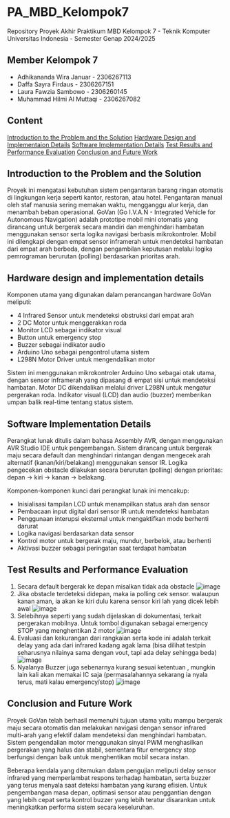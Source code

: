 # PA_MBD_Kelompok7
Repository Proyek Akhir Praktikum MBD Kelompok 7 - Teknik Komputer Universitas Indonesia - Semester Genap 2024/2025

## Member Kelompok 7
- Adhikananda Wira Januar - 2306267113
- Daffa Sayra Firdaus - 2306267151
- Laura Fawzia Sambowo - 2306260145
- Muhammad Hilmi Al Muttaqi - 2306267082

## Content
[Introduction to the Problem and the Solution](#introduction-to-the-problem-and-the-solution)
[Hardware Design and Implementaion Details](#hardware-design-and-implementation-details)
[Software Implementation Details](#software-implementation-details)
[Test Results and Performance Evaluation](#test-results-and-performance-evaluation)
[Conclusion and Future Work](#conclusion-and-future-work)

## Introduction to the Problem and the Solution
Proyek ini mengatasi kebutuhan sistem pengantaran barang ringan otomatis di lingkungan kerja seperti kantor, restoran, atau hotel. Pengantaran manual oleh staf manusia sering memakan waktu, mengganggu alur kerja, dan menambah beban operasional. GoVan (Go I.V.A.N - Integrated Vehicle for Autonomous Navigation) adalah prototipe mobil mini otomatis yang dirancang untuk bergerak secara mandiri dan menghindari hambatan menggunakan sensor serta logika navigasi berbasis mikrokontroler. Mobil ini dilengkapi dengan empat sensor inframerah untuk mendeteksi hambatan dari empat arah berbeda, dengan pengambilan keputusan melalui logika pemrograman berurutan (polling) berdasarkan prioritas arah.

## Hardware design and implementation details
Komponen utama yang digunakan dalam perancangan hardware GoVan meliputi:
- 4 Infrared Sensor untuk mendeteksi obstruksi dari empat arah
- 2 DC Motor untuk menggerakkan roda
- Monitor LCD sebagai indikator visual
- Button untuk emergency stop
- Buzzer sebagai indikator audio
- Arduino Uno sebagai pengontrol utama sistem
- L298N Motor Driver untuk mengendalikan motor

Sistem ini menggunakan mikrokontroler Arduino Uno sebagai otak utama, dengan sensor inframerah yang dipasang di empat sisi untuk mendeteksi hambatan. Motor DC dikendalikan melalui driver L298N untuk mengatur pergerakan roda. Indikator visual (LCD) dan audio (buzzer) memberikan umpan balik real-time tentang status sistem.

## Software Implementation Details
Perangkat lunak ditulis dalam bahasa Assembly AVR, dengan menggunakan AVR Studio IDE untuk pengembangan. Sistem dirancang untuk bergerak maju secara default dan menghindari rintangan dengan mengecek arah alternatif (kanan/kiri/belakang) menggunakan sensor IR. Logika pengecekan obstacle dilakukan secara berurutan (polling) dengan prioritas: depan → kiri → kanan → belakang.

Komponen-komponen kunci dari perangkat lunak ini mencakup:
- Inisialisasi tampilan LCD untuk menampilkan status arah dan sensor
- Pembacaan input digital dari sensor IR untuk mendeteksi hambatan
- Penggunaan interupsi eksternal untuk mengaktifkan mode berhenti darurat
- Logika navigasi berdasarkan data sensor
- Kontrol motor untuk bergerak maju, mundur, berbelok, atau berhenti
- Aktivasi buzzer sebagai peringatan saat terdapat hambatan

## Test Results and Performance Evaluation

1. Secara default bergerak ke depan misalkan tidak ada obstacle
   ![image](https://github.com/user-attachments/assets/9ea5d7fd-a53e-441c-9b27-26f4cdfe9d95)
2. Jika obstacle terdeteksi didepan, maka ia polling cek sensor. walaupun kanan aman, ia akan ke kiri dulu karena sensor kiri lah yang dicek lebih awal
   ![image](https://github.com/user-attachments/assets/96a2cc68-3b2c-44ff-aa6f-309db72fee1b)
3. Selebihnya seperti yang sudah dijelaskan di dokumentasi, terkait pergerakan mobilnya. Untuk tombol digunakan sebagai emergency STOP yang menghentikan 2 motor
   ![image](https://github.com/user-attachments/assets/0a23823c-28e1-4cc3-aaed-3951c18dfb6a)
4. Evaluasi dan kekurangan dari rangkaian serta kode ini adalah terkait delay yang ada dari infrared kadang agak lama (bisa dilihat testpin seharusnya nilainya sama dengan vout, tapi ada delay sehingga beda)
   ![image](https://github.com/user-attachments/assets/aaf90bf9-4e85-4e85-a232-a9060d1e6b25)
5. Nyalanya Buzzer juga sebenarnya kurang sesuai ketentuan , mungkin lain kali akan memakai IC saja (permasalahannya sekarang ia nyala terus, mati kalau emergency/stop)
   ![image](https://github.com/user-attachments/assets/968069f0-04da-4d5e-bde3-2e2169fb5741)

## Conclusion and Future Work
Proyek GoVan telah berhasil memenuhi tujuan utama yaitu mampu bergerak maju secara otomatis dan melakukan navigasi dengan sensor infrared multi-arah yang efektif dalam mendeteksi dan menghindari hambatan. Sistem pengendalian motor menggunakan sinyal PWM menghasilkan pergerakan yang halus dan stabil, sementara fitur emergency stop berfungsi dengan baik untuk menghentikan mobil secara instan.

Beberapa kendala yang ditemukan dalam pengujian meliputi delay sensor infrared yang memperlambat respons terhadap hambatan, serta buzzer yang terus menyala saat deteksi hambatan yang kurang efisien. Untuk pengembangan masa depan, optimasi sensor atau penggantian dengan yang lebih cepat serta kontrol buzzer yang lebih teratur disarankan untuk meningkatkan performa sistem secara keseluruhan.
